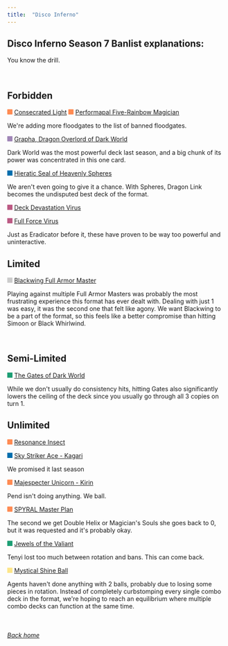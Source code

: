 ```yaml
---
title:  "Disco Inferno"
---
```


## Disco Inferno Season 7 Banlist explanations:


You know the drill.

<br>

## Forbidden

<img src="assets/effect.png" alt="Effect Monster" width="12" height="12"/> [Consecrated Light](https://db.ygoprodeck.com/card/?search=Consecrated%20Light)
<img src="assets/effect.png" alt="Effect Monster" width="12" height="12"/> [Performapal Five-Rainbow Magician](https://db.ygoprodeck.com/card/?search=Performapal%20Five-Rainbow%20Magician)

We're adding more floodgates to the list of banned floodgates.

<img src="assets/fusion.png" alt="Fusion Monster" width="12" height="12"/> [Grapha, Dragon Overlord of Dark World](https://db.ygoprodeck.com/card/?search=Grapha,%20Dragon%20Overlord%20of%20Dark%20World)

Dark World was the most powerful deck last season, and a big chunk of its power was concentrated in this one card.  

<img src="assets/link.png" alt="Link Monster" width="12" height="12"/> [Hieratic Seal of Heavenly Spheres](https://db.ygoprodeck.com/card/?search=Hieratic%20Seal%20of%20Heavenly%20Spheres)

We aren't even going to give it a chance. With Spheres, Dragon Link becomes the undisputed best deck of the format.

<img src="assets/trap.png" alt="Trap" width="12" height="12"/> [Deck Devastation Virus](https://db.ygoprodeck.com/card/?search=Deck%20Devastation%20Virus)

<img src="assets/trap.png" alt="Trap" width="12" height="12"/> [Full Force Virus](https://db.ygoprodeck.com/card/?search=Full%20Force%20Virus)

Just as Eradicator before it, these have proven to be way too powerful and uninteractive.

## Limited

<img src="assets/synchro.png" alt="Synchro Monster" width="12" height="12"/> [Blackwing Full Armor Master](https://db.ygoprodeck.com/card/?search=Blackwing%20Full%20Armor%20Master)

Playing against multiple Full Armor Masters was probably the most frustrating experience this format has ever dealt with. Dealing with just 1 was easy, it was the second one that felt like agony. We want Blackwing to be a part of the format, so this feels like a better compromise than hitting Simoon or Black Whirlwind. 

<br>

## Semi-Limited

<img src="assets/spell.png" alt="Spell" width="12" height="12"/> [The Gates of Dark World](https://db.ygoprodeck.com/card/?search=The%20Gates%20of%20Dark%20World)

While we don't usually do consistency hits, hitting Gates also significantly lowers the ceiling of the deck since you usually go through all 3 copies on turn 1.

## Unlimited

<img src="assets/effect.png" alt="Effect Monster" width="12" height="12"/> [Resonance Insect](https://db.ygoprodeck.com/card/?search=Resonance%20Insect)

<img src="assets/link.png" alt="Link Monster" width="12" height="12"/> [Sky Striker Ace - Kagari](https://db.ygoprodeck.com/card/?search=Sky%20Striker%20Ace%20-%20Kagari)

We promised it last season

<img src="assets/effect.png" alt="Effect Monster" width="12" height="12"/> [Majespecter Unicorn - Kirin](https://db.ygoprodeck.com/card/?search=Majespecter%20Unicorn%20-%20Kirin)

Pend isn't doing anything. We ball.

<img src="assets/effect.png" alt="Effect Monster" width="12" height="12"/> [SPYRAL Master Plan](https://db.ygoprodeck.com/card/?search=SPYRAL%20Master%20Plan)

The second we get Double Helix or Magician's Souls she goes back to 0, but it was requested and it's probably okay.

<img src="assets/spell.png" alt="Spell" width="12" height="12"/> [Jewels of the Valiant](https://db.ygoprodeck.com/card/?search=Jewels%20Of%20The%20Valiant)

Tenyi lost too much between rotation and bans. This can come back.

<img src="assets/vanilla.png" alt="Normal Monster" width="12" height="12"/> [Mystical Shine Ball](https://db.ygpprodeck.com/card/?search=Mystical%20Shine%20Ball)

Agents haven't done anything with 2 balls, probably due to losing some pieces in rotation. Instead of completely curbstomping every single combo deck in the format, we're hoping to reach an equilibrium where multiple combo decks can function at the same time.

<br>

###### [Back home](index)